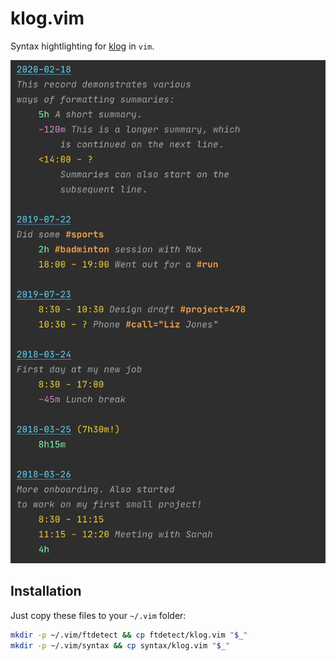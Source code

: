 # klog.vim
Syntax hightlighting for [klog](https://github.com/jotaen/klog) in `vim`.

![screenshot](screenshot.png)

## Installation
Just copy these files to your `~/.vim` folder:
```sh
mkdir -p ~/.vim/ftdetect && cp ftdetect/klog.vim "$_"
mkdir -p ~/.vim/syntax && cp syntax/klog.vim "$_"
```

